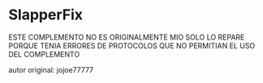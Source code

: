 # SlapperFix

ESTE COMPLEMENTO NO ES ORIGINALMENTE MIO SOLO LO REPARE PORQUE TENIA ERRORES DE PROTOCOLOS QUE NO PERMITIAN EL USO DEL COMPLEMENTO 

autor original: jojoe77777
